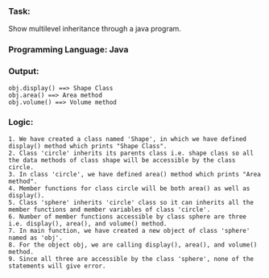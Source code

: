 ### Task: 
Show multilevel inheritance through a java program.

### Programming Language: Java

### Output: 
    obj.display() ==> Shape Class
    obj.area() ==> Area method
    obj.volume() ==> Volume method

### Logic:
    1. We have created a class named 'Shape', in which we have defined display() method which prints "Shape Class".
    2. Class 'circle' inherits its parents class i.e. shape class so all the data methods of class shape will be accessible by the class circle.
    3. In class 'circle', we have defined area() method which prints "Area method".
    4. Member functions for class circle will be both area() as well as display(). 
    5. Class 'sphere' inherits 'circle' class so it can inherits all the member functions and member variables of class 'circle'.
    6. Number of member functions accessible by class sphere are three i.e. display(), area(), and volume() method.
    7. In main function, we have created a new object of class 'sphere' named as 'obj'.
    8. For the object obj, we are calling display(), area(), and volume() method.
    9. Since all three are accessible by the class 'sphere', none of the statements will give error.
